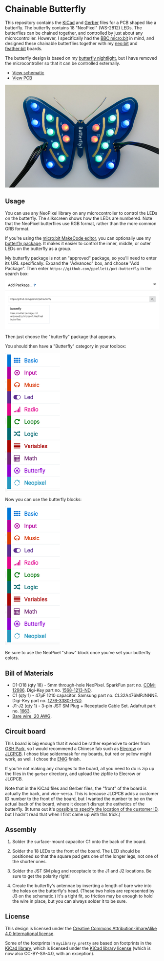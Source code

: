 # Chainable Butterfly

This repository contains the [KiCad][5] and [Gerber][6] files for a
PCB shaped like a butterfly.  The butterfly contains 18 "NeoPixel"
(WS-2812) LEDs.  The butterflies can be chained together, and
controlled by just about any microcontroller.  However, I specifically
had the [BBC micro:bit][16] in mind, and designed these chainable
butterflies together with my [neo:bit][17] and [feather:bit][18]
boards.

The butterfly design is based on my [butterfly nightlight][19], but I
have removed the microcontroller so that it can be controlled
externally.

* [View schematic](doc/schematic.pdf)
* [View PCB][20]

![butterfly board](doc/butterfly.jpg)

## Usage

You can use any NeoPixel library on any microcontroller to control the
LEDs on the butterfly.  The silkscreen shows how the LEDs are
numbered.  Note that the NeoPixel butterflies use RGB format, rather
than the more common GRB format.

If you're using the
[micro:bit MakeCode editor](https://makecode.microbit.org/), you can
optionally use my
[butterfly package](https://github.com/ppelleti/pxt-butterfly).  It
makes it easier to control the inner, middle, or outer LEDs on the
butterfly as a group.

My butterfly package is not an "approved" package, so you'll need to
enter its URL specifically.  Expand the "Advanced" box, and choose
"Add Package".  Then enter `https://github.com/ppelleti/pxt-butterfly`
in the search box:

![Add Package dialog box](doc/add-package-butterfly.png)

Then just choose the "butterfly" package that appears.

You should then have a "Butterfly" category in your toolbox:

![MakeCode toolbox](doc/blocks-toolbox.png)

Now you can use the butterfly blocks:

![Butterfly program](doc/blocks-toolbox.png)

Be sure to use the NeoPixel "show" block once you've set your
butterfly colors.

## Bill of Materials

* D1-D18 (qty 18) - 5mm through-hole NeoPixel.  SparkFun part
  no. [COM-12986](https://www.sparkfun.com/products/12986).  Digi-Key
  part no. [1568-1213-ND](https://www.digikey.com/product-detail/en/sparkfun-electronics/COM-12986/1568-1213-ND/5673799).
* C1 (qty 1) - 47µF 1210 capacitor.  Samsung part no. CL32A476MPJNNNE.
  Digi-Key part no. [1276-3380-1-ND](https://www.digikey.com/product-detail/en/samsung-electro-mechanics/CL32A476MPJNNNE/1276-3380-1-ND/3891466).
* J1-J2 (qty 1) - 3-pin JST SM Plug + Receptacle Cable Set.  Adafruit
  part no. [1663](https://www.adafruit.com/product/1663).
* [Bare wire, 20 AWG](https://smile.amazon.com/gp/product/B01BDB8240/).

## Circuit board

This board is big enough that it would be rather expensive to order
from [OSH Park][85], so I would recommend a Chinese fab such as
[Elecrow][86] or [JLCPCB][1].  I chose blue soldermask for my boards,
but red or yellow might work, as well.  I chose the [ENIG][2] finish.

If you're not making any changes to the board, all you need to do is
zip up the files in the `gerber` directory, and upload the zipfile to
Elecrow or JLCPCB.

Note that in the KiCad files and Gerber files, the "front" of the
board is actually the back, and vice-versa. This is because JLCPCB
adds a customer ID number to the front of the board, but I wanted the
number to be on the actual back of the board, where it doesn't disrupt
the esthetics of the butterfly.  (It turns out it's
[possible to specify the location of the customer ID][9], but I hadn't
read that when I first came up with this trick.)

## Assembly

1. Solder the surface-mount capacitor C1 onto the back of the board.

2. Solder the 18 LEDs to the front of the board.  The LED should be
positioned so that the square pad gets one of the longer legs, not one
of the shorter ones.

3. Solder the JST SM plug and receptacle to the J1 and J2 locations.
Be sure to get the polarity right!

4. Create the butterfly's antennae by inserting a length of bare wire
into the holes on the butterfly's head.  (These two holes are
represented by J3 on the schematic.)  It's a tight fit, so friction
may be enough to hold the wire in place, but you can always solder it
to be sure.

## License

This design is licensed under the
[Creative Commons Attribution-ShareAlike 4.0 International license][12].

Some of the footprints in `myLibrary.pretty` are based on footprints
in the [KiCad library][14], which is licensed under the
[KiCad library license][15] (which is now also CC-BY-SA-4.0, with an
exception).

[1]: https://jlcpcb.com/quote
[2]: https://en.wikipedia.org/wiki/Electroless_nickel_immersion_gold
[5]: http://kicad-pcb.org/
[6]: https://en.wikipedia.org/wiki/Gerber_format
[9]: https://support.jlcpcb.com/article/28-how-to-remove-the-customer-id-on-the-pcb
[12]: https://creativecommons.org/licenses/by-sa/4.0/
[14]: https://github.com/KiCad/kicad-footprints
[15]: https://forum.kicad.info/t/kicad-library-licensing/7856
[16]: https://microbit.org/
[17]: https://github.com/ppelleti/NeoBit
[18]: https://github.com/ppelleti/FeatherBit
[19]: https://github.com/ppelleti/butterfly-hw
[20]: https://eyrie.io/board/09c10aa2968c4cc28b5949b69b98fd31
[85]: https://oshpark.com/
[86]: https://www.elecrow.com/pcb-manufacturing.html

